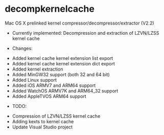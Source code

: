 decompkernelcache
===============

Mac OS X prelinked kernel compressor/decompressor/extractor  (V2.2)

- Currently implemented: Decompression and extraction of LZVN/LZSS kernel cache

- Changes:
* Added kernel cache kernel extension list export
* Added kernel cache kernel extension dict export
* Added kernel extraction
* Added MinGW32 support (both 32 and 64 bit)
* Added Linux support
* Added iOS ARMV7 and ARM64 support
* Added WatchOS ARMV7K and ARM64_32 support
* Added AppleTVOS ARM64 support

- TODO:
* Compression of LZVN/LZSS kernel cache
* Adding kexts to kernel cache
* Update Visual Studio project
